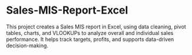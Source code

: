 # Sales-MIS-Report-Excel
This project creates a Sales MIS report in Excel, using data cleaning, pivot tables, charts, and VLOOKUPs to analyze overall and individual sales performance. It helps track targets, profits, and supports data-driven decision-making.
